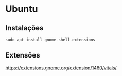 # Ubuntu

## Instalações
`sudo apt install gnome-shell-extensions`

## Extensões
https://extensions.gnome.org/extension/1460/vitals/
